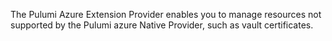The Pulumi Azure Extension Provider enables you to manage resources not supported by the Pulumi azure Native Provider, such as vault certificates.
